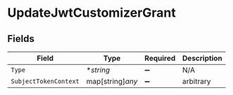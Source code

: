 # UpdateJwtCustomizerGrant


## Fields

| Field                 | Type                  | Required              | Description           |
| --------------------- | --------------------- | --------------------- | --------------------- |
| `Type`                | **string*             | :heavy_minus_sign:    | N/A                   |
| `SubjectTokenContext` | map[string]*any*      | :heavy_minus_sign:    | arbitrary             |